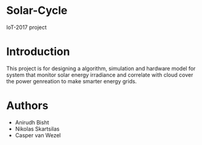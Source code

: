 # Solar-Cycle
IoT-2017 project
# Introduction
This project is for designing a algorithm, simulation and hardware model for system that monitor solar energy irradiance and correlate with cloud cover the power genreation to make smarter energy grids.
# Authors
- Anirudh Bisht
- Nikolas Skartsilas
- Casper van Wezel
